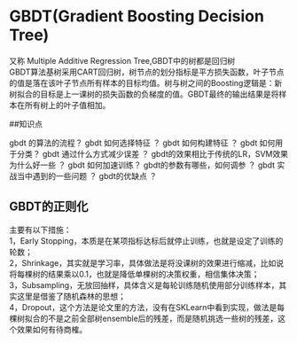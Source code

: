 # GBDT\(Gradient Boosting Decision Tree\)

又称 Multiple Additive Regression Tree,GBDT中的树都是回归树  
        GBDT算法基树采用CART回归树，树节点的划分指标是平方损失函数，叶子节点的值是落在该叶子节点所有样本的目标均值。树与树之间的Boosting逻辑是：新树拟合的目标是上一课树的损失函数的负梯度的值。GBDT最终的输出结果是将样本在所有树上的叶子值相加。

##知识点

gbdt 的算法的流程？
gbdt 如何选择特征 ？
gbdt 如何构建特征 ？
gbdt 如何用于分类？
gbdt 通过什么方式减少误差 ？
gbdt的效果相比于传统的LR，SVM效果为什么好一些 ？
gbdt 如何加速训练？
gbdt的参数有哪些，如何调参 ？
gbdt 实战当中遇到的一些问题 ？
gbdt的优缺点 ？


## GBDT的正则化

主要有以下措施：  
1，Early Stopping，本质是在某项指标达标后就停止训练，也就是设定了训练的轮数；  
2，Shrinkage，其实就是学习率，具体做法是将没课树的效果进行缩减，比如说将每棵树的结果乘以0.1，也就是降低单棵树的决策权重，相信集体决策；  
3，Subsampling，无放回抽样，具体含义是每轮训练随机使用部分训练样本，其实这里是借鉴了随机森林的思想；  
4，Dropout，这个方法是论文里的方法，没有在SKLearn中看到实现，做法是每棵树拟合的不是之前全部树ensemble后的残差，而是随机挑选一些树的残差，这个效果如何有待商榷。


